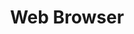 ---
title: Web Browser
linkTitle: Web Browser
nav_weight: 1
nav_icon:
  vendor: bs
  name: book
  color: indigo
featured: true
images:
  - frontend.png
---